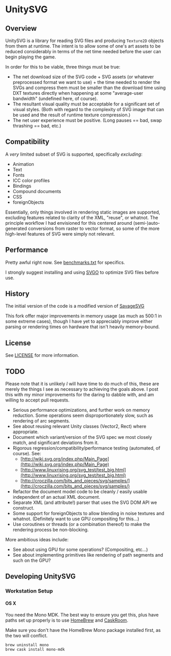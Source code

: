 # UnitySVG

## Overview

UnitySVG is a library for reading SVG files and producing `Texture2D` objects from them at runtime.  The intent is to allow some of one's art assets to be reduced considerably in terms of the net time needed before the user can begin playing the game.

In order for this to be viable, three things must be true:

* The net download size of the SVG code + SVG assets (or whatever preprocessed format we want to use) + the time needed to render the SVGs and compress them must be smaller than the download time using DXT textures directly when happening at some "average-user bandwidth" (undefined here, of course).
* The resultant visual quality must be acceptable for a significant set of visual styles.  (Both with regard to the complexity of SVG image that can be used and the result of runtime texture compression.)
* The net user experience must be positive.  (Long pauses == bad, swap thrashing == bad, etc.)


## Compatibility

A *very* limited subset of SVG is supported, specifically *excluding*:

* Animation
* Text
* Fonts
* ICC color profiles
* Bindings
* Compound documents
* CSS
* foreignObjects

Essentially, only things involved in rendering static images are supported, excluding features related to clarity of the XML, "reuse", or whatnot.  The principle workflow I had envisioned for this centered around (semi-)auto-generated conversions from raster to vector format, so some of the more high-level features of SVG were simply not relevant.


## Performance

Pretty awful right now.  See [benchmarks.txt](benchmarks.txt) for specifics.

I strongly suggest installing and using [SVGO](https://github.com/svg/svgo) to optimize SVG files before use.


## History

The initial version of the code is a modified version of [SavageSVG](https://github.com/codebutler/savagesvg)

This fork offer major improvements in memory usage (as much as 500:1 in some extreme cases), though I have yet to appreciably improve either parsing or rendering times on hardware that isn't heavily memory-bound.


## License

See [LICENSE](LICENSE) for more information.


## TODO

Please note that it is unlikely _I_ will have time to do much of this, these are merely the things I see as necessary to achieving the goals above.  I post this with my minor improvements for the daring to dabble with, and am willing to accept pull requests.

* Serious performance optimizations, and further work on memory reduction.  Some operations seem disproportionately slow, such as rendering of arc segments.
* See about reusing relevant Unity classes (Vector2, Rect) where appropriate.
* Document which variant/version of the SVG spec we most closely match, and significant deviations from it.
* Rigorous regression/compatibility/performance testing (automated, of course).  See:
    * [http://wiki.svg.org/index.php/Main_Page](http://wiki.svg.org/index.php/Main_Page)
    * [http://www.linuxrising.org/svg_test/test_big.html](http://www.linuxrising.org/svg_test/test_big.html)
    * [http://croczilla.com/bits_and_pieces/svg/samples/](http://croczilla.com/bits_and_pieces/svg/samples/)
* Refactor the document model code to be cleanly / easily usable independent of an actual XML document.
* Separate XML (and attribute!) parser that uses the SVG DOM API we construct.
* Some support for foreignObjects to allow blending in noise textures and whatnot.  (Definitely want to use GPU compositing for this...)
* Use coroutines or threads (or a combination thereof) to make the rendering process be non-blocking.

More ambitious ideas include:

* See about using GPU for some operations?  (Compositing, etc...)
* See about implementing primitives like rendering of path segments and such on the GPU?


## Developing UnitySVG

### Workstation Setup

#### OS X

You need the Mono MDK.  The best way to ensure you get this, plus have paths set up properly is to use [HomeBrew](http://brew.sh) and [CaskRoom](http://caskroom.io).

Make sure you don't have the HomeBrew Mono package installed first, as the two will conflict.

```bash
brew uninstall mono
brew cask install mono-mdk
```
